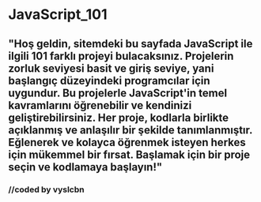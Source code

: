 # JavaScript_101
## "Hoş geldin, sitemdeki bu sayfada JavaScript ile ilgili 101 farklı projeyi bulacaksınız. Projelerin zorluk seviyesi basit ve giriş seviye, yani başlangıç düzeyindeki programcılar için uygundur. Bu projelerle JavaScript'in temel kavramlarını öğrenebilir ve kendinizi geliştirebilirsiniz. Her proje, kodlarla birlikte açıklanmış ve anlaşılır bir şekilde tanımlanmıştır. Eğlenerek ve kolayca öğrenmek isteyen herkes için mükemmel bir fırsat. Başlamak için bir proje seçin ve kodlamaya başlayın!"
### //coded by vyslcbn

